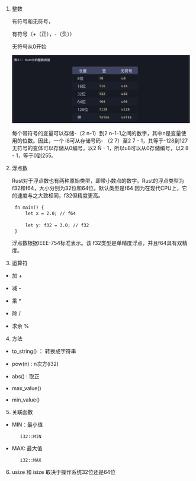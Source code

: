 1. 整数

   有符号和无符号，

   有符号（+（正），-（负））

   无符号从0开始

   ![avartar](../assets/int.jpg)

   每个带符号的变量可以存储-（2 n-1）到2 n-1-1之间的数字，其中n是变量使用的位数。因此，一个 i8可从存储号码- （2 7）至2 7 - 1，其等于-128到127无符号的变体可以存储从0编号，以2 Ñ - 1，所以u8可以从0存储编号，以2 8 - 1，等于0到255。

2. 浮点数

   Rust对于浮点数也有两种原始类型，即带小数点的数字。Rust的浮点类型为f32和f64，大小分别为32位和64位。默认类型是f64 因为在现代CPU上，它的速度与之大致相同，f32但精度更高。

        fn main() {
            let x = 2.0; // f64

            let y: f32 = 3.0; // f32
        }

   浮点数根据IEEE-754标准表示。该 f32类型是单精度浮点，并且f64具有双精度。

3. 运算符

+ 加 +

+ 减 -

+ 乘 *

+ 除 /

+ 求余 %

4. 方法

+ to_string() ： 转换成字符串

+ pow(n) : n次方(i32)

+ abs() : 取正

+ max_value()

+ min_value()

5. 关联函数

+ MIN：最小值

         i32::MIN

+ MAX: 最大值

         i32::MAX

6. usize 和 isize 取决于操作系统32位还是64位